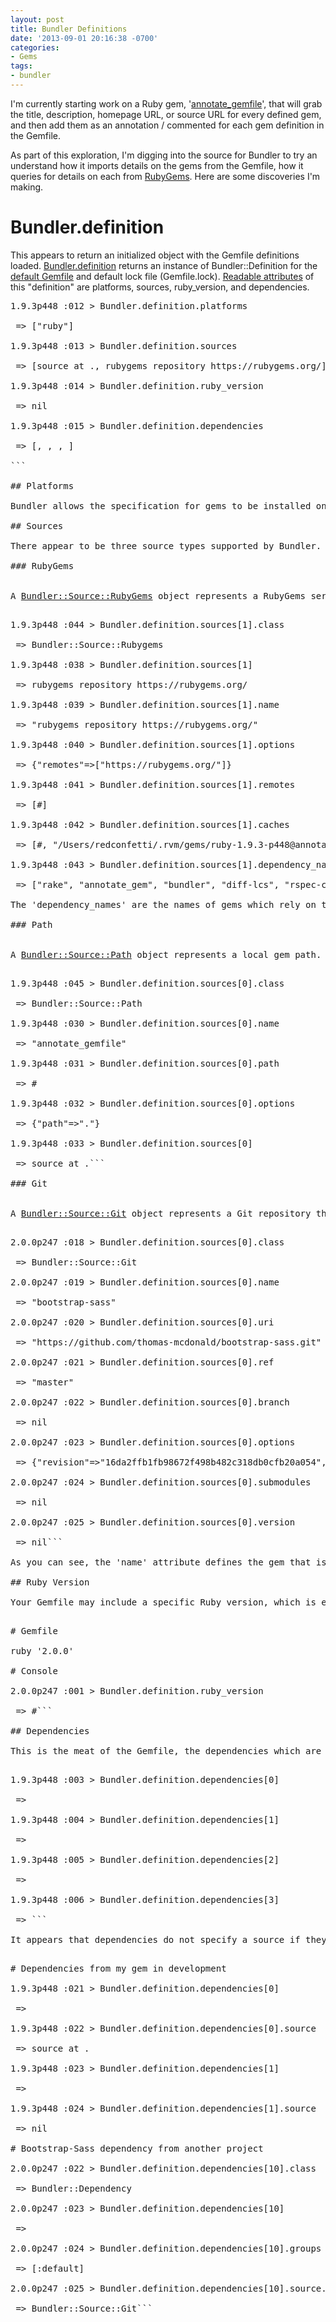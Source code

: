 ```yaml
---
layout: post
title: Bundler Definitions
date: '2013-09-01 20:16:38 -0700'
categories:
- Gems
tags:
- bundler
---
```

I'm currently starting work on a Ruby gem, '<a title="Github profile for Annotate Gemfile" href="https://github.com/redconfetti/annotate_gemfile" target="_blank">annotate_gemfile</a>', that will grab the title, description, homepage URL, or source URL for every defined gem, and then add them as an annotation / commented for each gem definition in the Gemfile.

As part of this exploration, I'm digging into the source for Bundler to try an understand how it imports details on the gems from the Gemfile, how it queries for details on each from <a href="http://rubygems.org/" target="_blank">RubyGems</a>. Here are some discoveries I'm making.

<h1>Bundler.definition</h1>

This appears to return an initialized object with the Gemfile definitions loaded. <a href="https://github.com/bundler/bundler/blob/master/lib/bundler.rb#L146" target="_blank">Bundler.definition</a> returns an instance of Bundler::Definition for the <a href="https://github.com/bundler/bundler/blob/master/lib/bundler.rb#L240" target="_blank">default Gemfile</a> and default lock file (Gemfile.lock). <a href="https://github.com/bundler/bundler/blob/master/lib/bundler/definition.rb#L8" target="_blank">Readable attributes</a> of this "definition" are platforms, sources, ruby_version, and dependencies.

<pre class="brush:ruby">
1.9.3p448 :012 > Bundler.definition.platforms

 => ["ruby"]

1.9.3p448 :013 > Bundler.definition.sources

 => [source at ., rubygems repository https://rubygems.org/]

1.9.3p448 :014 > Bundler.definition.ruby_version

 => nil

1.9.3p448 :015 > Bundler.definition.dependencies

 => [<Bundler::Dependency type=:runtime name="annotate_gem" requirements=">= 0">, <Bundler::Dependency type=:development name="bundler" requirements="~> 1.3">, <Bundler::Dependency type=:development name="rake" requirements=">= 0">, <Bundler::Dependency type=:development name="rspec" requirements="~> 2.14.1">]

```

## Platforms

Bundler allows the specification for gems to be installed only on certain <a href="http://bundler.io/man/gemfile.5.html#PLATFORMS-platforms-" target="_blank">Ruby platforms</a>. Options include different minor versions of Ruby (1.8, 1.9, 2.0) as well as differences between types of Ruby (MRI Ruby, Rubinius, jRuby, various Windows Ruby versions).

## Sources

There appear to be three source types supported by Bundler.

### RubyGems


A <a style="font-style: normal;" href="https://github.com/bundler/bundler/blob/master/lib/bundler/source/rubygems.rb" target="_blank">Bundler::Source::RubyGems</a> object represents a RubyGems server. The default one is RubyGems.org. If you check your Gemfile, you'll see a 'source' directive that points to the URL for the gem server with <a href="http://www.rubygems.org/" target="_blank">http://rubygems.org/</a> as the URL.

<pre class="brush:ruby">1.9.3p448 :044 > Bundler.definition.sources[1].class

 => Bundler::Source::Rubygems

1.9.3p448 :038 > Bundler.definition.sources[1]

 => rubygems repository https://rubygems.org/

1.9.3p448 :039 > Bundler.definition.sources[1].name

 => "rubygems repository https://rubygems.org/"

1.9.3p448 :040 > Bundler.definition.sources[1].options

 => {"remotes"=>["https://rubygems.org/"]}

1.9.3p448 :041 > Bundler.definition.sources[1].remotes

 => [#<URI::HTTPS:0x007fb59138ea20 URL:https://rubygems.org/>]

1.9.3p448 :042 > Bundler.definition.sources[1].caches

 => [#<Pathname:/Users/redconfetti/Sites/annotate_gemfile/vendor/cache>, "/Users/redconfetti/.rvm/gems/ruby-1.9.3-p448@annotate_gemfile/cache", "/Users/redconfetti/.rvm/gems/ruby-1.9.3-p448@global/cache"]

1.9.3p448 :043 > Bundler.definition.sources[1].dependency_names

 => ["rake", "annotate_gem", "bundler", "diff-lcs", "rspec-core", "rspec-expectations", "rspec-mocks", "rspec"]```

The 'dependency_names' are the names of gems which rely on this RubyGem source server.

### Path


A <a style="font-style: normal;" href="https://github.com/bundler/bundler/blob/master/lib/bundler/source/path.rb" target="_blank">Bundler::Source::Path</a> object represents a local gem path. This source is from the local path of the Gemfile I'm developing. The 'name' appears to be the name of the dependency that relies on the "path" source.

<pre class="brush:ruby">1.9.3p448 :045 > Bundler.definition.sources[0].class

 => Bundler::Source::Path

1.9.3p448 :030 > Bundler.definition.sources[0].name

 => "annotate_gemfile"

1.9.3p448 :031 > Bundler.definition.sources[0].path

 => #<Pathname:.>

1.9.3p448 :032 > Bundler.definition.sources[0].options

 => {"path"=>"."}

1.9.3p448 :033 > Bundler.definition.sources[0]

 => source at .```

### Git


A <a style="font-style: normal;" href="https://github.com/bundler/bundler/blob/master/lib/bundler/source/git.rb" target="_blank">Bundler::Source::Git</a> object represents a Git repository that provides the source code for a defined gem dependency.

<pre class="brush:ruby">2.0.0p247 :018 > Bundler.definition.sources[0].class

 => Bundler::Source::Git

2.0.0p247 :019 > Bundler.definition.sources[0].name

 => "bootstrap-sass"

2.0.0p247 :020 > Bundler.definition.sources[0].uri

 => "https://github.com/thomas-mcdonald/bootstrap-sass.git"

2.0.0p247 :021 > Bundler.definition.sources[0].ref

 => "master"

2.0.0p247 :022 > Bundler.definition.sources[0].branch

 => nil

2.0.0p247 :023 > Bundler.definition.sources[0].options

 => {"revision"=>"16da2ffb1fb98672f498b482c318db0cfb20a054", "uri"=>"https://github.com/thomas-mcdonald/bootstrap-sass.git"}

2.0.0p247 :024 > Bundler.definition.sources[0].submodules

 => nil

2.0.0p247 :025 > Bundler.definition.sources[0].version

 => nil```

As you can see, the 'name' attribute defines the gem that is dependent on this specific Git repository.

## Ruby Version

Your Gemfile may include a specific Ruby version, which is expressed as a <a href="https://github.com/bundler/bundler/blob/master/lib/bundler/ruby_version.rb">Bundler::RubyVersion</a> object in the definition. Heroku <a href="https://devcenter.heroku.com/articles/ruby-versions" target="_blank">requires the Ruby version</a> for projects you are deploying to their platform.

<pre class="brush:ruby"># Gemfile

ruby '2.0.0'

# Console

2.0.0p247 :001 > Bundler.definition.ruby_version

 => #<Bundler::RubyVersion:0x007fe8c890a908 @version="2.0.0", @engine="ruby", @input_engine=nil, @engine_version="2.0.0">```

## Dependencies

This is the meat of the Gemfile, the dependencies which are represented as <a href="https://github.com/bundler/bundler/blob/master/lib/bundler/dependency.rb" target="_blank">Bundler::Dependency</a> objects.

<pre class="brush:ruby">1.9.3p448 :003 > Bundler.definition.dependencies[0]

 => <Bundler::Dependency type=:runtime name="annotate_gem" requirements=">= 0">

1.9.3p448 :004 > Bundler.definition.dependencies[1]

 => <Bundler::Dependency type=:development name="bundler" requirements="~> 1.3">

1.9.3p448 :005 > Bundler.definition.dependencies[2]

 => <Bundler::Dependency type=:development name="rake" requirements=">= 0">

1.9.3p448 :006 > Bundler.definition.dependencies[3]

 => <Bundler::Dependency type=:development name="rspec" requirements="~> 2.14.1">```

It appears that dependencies do not specify a source if they are provided from a Ruby Gems server. Only if they are sourced from a Path or Git repository.

<pre class="brush:ruby"># Dependencies from my gem in development

1.9.3p448 :021 > Bundler.definition.dependencies[0]

 => <Bundler::Dependency type=:runtime name="annotate_gem" requirements=">= 0">

1.9.3p448 :022 > Bundler.definition.dependencies[0].source

 => source at .

1.9.3p448 :023 > Bundler.definition.dependencies[1]

 => <Bundler::Dependency type=:development name="bundler" requirements="~> 1.3">

1.9.3p448 :024 > Bundler.definition.dependencies[1].source

 => nil

# Bootstrap-Sass dependency from another project

2.0.0p247 :022 > Bundler.definition.dependencies[10].class

 => Bundler::Dependency

2.0.0p247 :023 > Bundler.definition.dependencies[10]

 => <Bundler::Dependency type=:runtime name="bootstrap-sass" requirements=">= 0">

2.0.0p247 :024 > Bundler.definition.dependencies[10].groups

 => [:default]

2.0.0p247 :025 > Bundler.definition.dependencies[10].source.class

 => Bundler::Source::Git```

 

